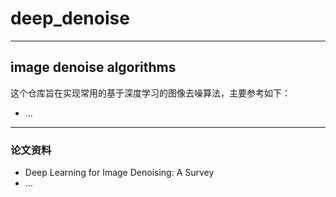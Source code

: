 # deep_denoise

---
## image denoise algorithms

这个仓库旨在实现常用的基于深度学习的图像去噪算法，主要参考如下：
- ...


---
### 论文资料

- Deep Learning for Image Denoising: A Survey
- ...



